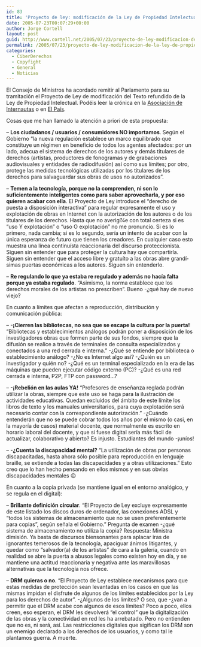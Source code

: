 ```yaml
---
id: 83
title: 'Proyecto de ley: modificación de la Ley de Propiedad Intelectual'
date: 2005-07-23T00:07:29+00:00
author: Jorge Cortell
layout: post
guid: http://www.cortell.net/2005/07/23/proyecto-de-ley-modificacion-de-la-ley-de-propiedad-intelectual/
permalink: /2005/07/23/proyecto-de-ley-modificacion-de-la-ley-de-propiedad-intelectual/
categories:
  - CiberDerechos
  - Copyfight
  - General
  - Noticias
---
```

El Consejo de Ministros ha acordado remitir al Parlamento para su tramitación el Proyecto de Ley de modificación del Texto refundido de la Ley de Propiedad Intelectual. Podéis leer la crónica en la [Asociación de Internautas](http://www.internautas.org/html/3062.html) o en [El Paí­s](http://www.elpais.es/articulo/elpportec/20050722elpepunet_5/Tes).

Cosas que me han llamado la atención a priori de esta propuesta:

&#8211; **Los ciudadanos / usuarios / consumidores NO importamos**. Según el Gobierno &#8220;la nueva regulación establece un marco equilibrado que constituye un régimen en beneficio de todos los agentes afectados: por un lado, adecua el sistema de derechos de los autores y demás titulares de derechos (artistas, productores de fonogramas y de grabaciones audiovisuales y entidades de radiodifusión) así­ como sus lí­mites; por otro, protege las medidas tecnológicas utilizadas por los titulares de los derechos para salvaguardar sus obras de usos no autorizados&#8221;.

&#8211; **Temen a la tecnologí­a, porque no la comprenden, ni son lo suficientemente inteligentes como para saber aprovecharla, y por eso quieren acabar con ella**. El Proyecto de Ley introduce el &#8220;derecho de puesta a disposición interactiva&#8221; para regular expresamente el uso y explotación de obras en Internet con la autorización de los autores o de los titulares de los derechos. Hasta que no averigí¼e con total certeza si es &#8220;uso Y explotación&#8221; o &#8220;uso O explotación&#8221; no me pronuncio. Si es lo primero, nada cambia; si es lo segundo, serí­a un intento de acabar con la única esperanza de futuro que tienen los creadores. En cualquier caso esto muestra una lí­nea continuí­sta reaccionaria del discurso proteccionista. Siguen sin entender que para proteger la cultura hay que compartirla. Siguen sin entender que el acceso libre y gratuí­to a las obras abre grandí­simas puertas económicas a los autores. Siguen sin entenderlo.

&#8211; **Re regulando lo que ya estaba re regulado y además no hací­a falta porque ya estaba regulado**. &#8220;Asimismo, la norma establece que los derechos morales de los artistas no prescriben&#8221;. Bueno -¿qué hay de nuevo viejo?

En cuanto a lí­mites que afectan a reproducción, distribución y comunicación pública:

&#8211; **-¡Cierren las bibliotecas, no sea que se escape la cultura por la puerta!** &#8220;Bibliotecas y establecimientos análogos podrán poner a disposición de los investigadores obras que formen parte de sus fondos, siempre que la difusión se realice a través de terminales de consulta especializados y conectados a una red cerrada e interna.&#8221; -¿Qué se entiende por biblioteca o establecimiento análogo? -¿No es Internet algo así­? -¿Quién es un investigador y quién no? -¿Qué es un terminal especializado en la era de las máquinas que pueden ejecutar código externo (PC)? -¿Qué es una red cerrada e interna, P2P, FTP con password&#8230;?

&#8211; **-¡Rebelión en las aulas YA!** &#8220;Profesores de enseñanza reglada podrán utilizar la obras, siempre que este uso se haga para la ilustración de actividades educativas. Quedan excluidos del ámbito de este lí­mite los libros de texto y los manuales universitarios, para cuya explotación será necesario contar con la correspondiente autorización.&#8221; -¿Cuándo entenderán que no se puede cobrar todos los años por el mismo (o casi, en la mayorí­a de casos) material docente, que normalmente es escrito en horario laboral del docente, y que si fuese digital serí­a más fácil de actualizar, colaborativo y abierto? Es injusto. Estudiantes del mundo -¡uní­os!

&#8211; **-¿Cuenta la discapacidad mental?** &#8220;La utilización de obras por personas discapacitadas, hasta ahora sólo posible para reproducción en lenguaje braille, se extiende a todas las discapacidades y a otras utilizaciones.&#8221; Esto creo que lo han hecho pensando en ellos mismos y en sus obvias discapacidades mentales 😉

En cuanto a la copia privada (se mantiene igual en el entorno analógico, y se regula en el digital):

&#8211; **Brillante definición circular**. &#8220;El Proyecto de Ley excluye expresamente de este listado los discos duros de ordenador, las conexiones ADSL y &#8220;todos los sistemas de almacenamiento que no se usen preferentemente para copias&#8221;, según señala el Gobierno.&#8221; Pregunta de examen -¿qué sistema de almacenamiento no utiliza la copia? Respuesta: Ministra dimisión. Ya basta de discursos biensonantes para aplacar iras de ignorantes temerosos de la tecnologí­a, apaciguar ánimos litigantes, y quedar como &#8220;salvador(a) de los artistas&#8221; de cara a la galerí­a, cuando en realidad se abre la puerta a abusos legales como existen hoy en dí­a, y se mantiene una actitud reaccionaria y negativa ante las maravillosas alternativas que la tecnologí­a nos ofrece.

&#8211; **DRM quieras o no**. &#8220;El Proyecto de Ley establece mecanismos para que estas medidas de protección sean levantadas en los casos en que las mismas impidan el disfrute de algunos de los lí­mites establecidos por la Ley para los derechos de autor&#8221;. -¿Algunos de los lí­mites? O sea, que -¿van a permitir que el DRM acabe con algunos de esos lí­mites? Poco a poco, ellos creen, eso esperan, el DRM les devolverá &#8220;el control&#8221; que la digitalización de las obras y la conectividad en red les ha arrebatado. Pero no entienden que no es, ni será, así­. Las restricciones digitales que sigifican los DRM son un enemigo declarado a los derechos de los usuarios, y como tal le plantamos guerra. A muerte.